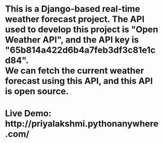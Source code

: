 <h1>This is a Django-based real-time weather forecast project. The API used to develop this project is "Open Weather API", and the API key is "65b814a422d6b4a7feb3df3c81e1cd84".<br> We can fetch the current weather forecast using this API, and this API is open source.</h1>

<h1>Live Demo: http://priyalakshmi.pythonanywhere.com/</h1>
